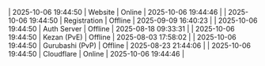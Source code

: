 | 2025-10-06 19:44:50 | Website | Online | 2025-10-06 19:44:46 |
| 2025-10-06 19:44:50 | Registration | Offline | 2025-09-09 16:40:23 |
| 2025-10-06 19:44:50 | Auth Server | Offline | 2025-08-18 09:33:31 |
| 2025-10-06 19:44:50 | Kezan (PvE) | Offline | 2025-08-03 17:58:02 |
| 2025-10-06 19:44:50 | Gurubashi (PvP) | Offline | 2025-08-23 21:44:06 |
| 2025-10-06 19:44:50 | Cloudflare | Online | 2025-10-06 19:44:46 |
